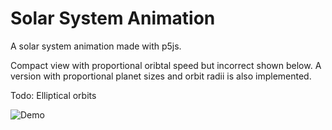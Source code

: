 # Solar System Animation
A solar system animation made with p5js.

Compact view with proportional oribtal speed but incorrect shown below. A version with proportional planet sizes and orbit radii is also implemented.

Todo: Elliptical orbits

![Demo](https://user-images.githubusercontent.com/41476809/181586014-e2767d81-e11a-443c-8d4c-c4313c415237.gif)
